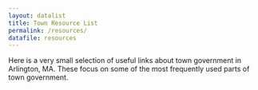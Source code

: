 ```yaml
---
layout: datalist
title: Town Resource List
permalink: /resources/
datafile: resources
---
```


Here is a very small selection of useful links about town government 
in Arlington, MA.  These focus on some of the most frequently used 
parts of town government.

